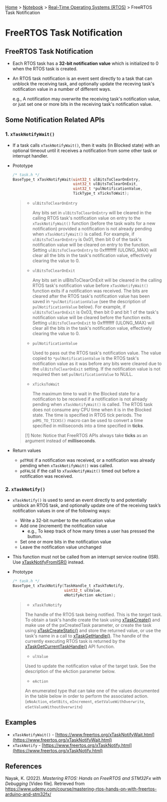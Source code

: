 <a href="../../">Home</a> > <a href="../notebook">Notebook</a> > <a href="./">Real-Time Operating Systems (RTOS)</a> > FreeRTOS Task Notification

# FreeRTOS Task Notification



## FreeRTOS Task Notification

* Each RTOS task has a **32-bit notification value** which is initialized to 0 when the RTOS task is created.

* An RTOS task notification is an event sent directly to a task that can unblock the receiving task, and optionally update the receving task's notification value in a number of different ways. 

  e.g., A notification may overwrite the receiving task's notification value, or just set one or more bits in the receiving task's notification value.



## Some Notification Related APIs

### 1. `xTaskNotifyWait()`

* If a task calls `xTaskNotifyWait()`, then it waits (in Blocked state) with an optional timeout until it receives a notification from some other task or interrupt handler.

* Prototype

  ```c
  /* task.h */
  BaseType_t xTaskNotifyWait(uint32_t ulBitsToClearOnEntry,
                             uint32_t ulBitsToClearOnExit,
                             uint32_t *pulNotificationValue,
                             TickType_t xTicksToWait);
  ```

  > * `ulBitsToClearOnEntry`
  >
  >   Any bits set in `ulBitsToClearOnEntry` will be cleared in the calling RTOS task's notification value on entry to the `xTaskNotifyWait()` function (before the task waits for a new notification) provided a notification is not already pending when `xTaskNotifyWait()` is called. For example, if `ulBitsToClearOnEntry` is 0x01, then bit 0 of the task's notification value will be cleared on entry to the function. Setting `ulBitsToClearOnEntry` to 0xffffffff (ULONG_MAX) will clear all the bits in the task's notification value, effectively clearing the value to 0. 
  >
  > * `ulBitsToClearOnExit`
  >
  >   Any bits set in ulBitsToClearOnExit will be cleared in the calling RTOS task's notification value before `xTaskNotifyWait()` function exits if a notification was received. The bits are cleared after the RTOS task's notification value has been saved in `*pulNotificationValue` (see the description of `pulNotificationValue` below). For example, if `ulBitsToClearOnExit` is 0x03, then bit 0 and bit 1 of the task's notification value will be cleared before the function exits. Setting `ulBitsToClearOnExit` to 0xffffffff (ULONG_MAX) will clear all the bits in the task's notification value, effectively clearing the value to 0.
  >
  > * `pulNotificationValue`
  >
  >   Used to pass out the RTOS task's notification value. The value copied to `*pulNotificationValue` is the RTOS task's notification value as it was before any bits were cleared due to the `ulBitsToClearOnExit` setting. If the notification value is not required then set `pulNotificationValue` to NULL.
  >
  > * `xTicksToWait`
  >
  >   The maximum time to wait in the Blocked state for a notification to be received if a notification is not already pending when `xTaskNotifyWait()` is called. The RTOS task does not consume any CPU time when it is in the Blocked state. The time is specified in RTOS tick periods. The `pdMS_TO_TICKS()` macro can be used to convert a time specified in milliseconds into a time specified in **ticks**.
  >
  > [!] Note: Notice that FreeRTOS APIs always take **ticks** as an argument instead of **milliseconds**.

* Return values

  * `pdTRUE` if a notification was received, or a notification was already pending when `xTaskNotifyWait()` was called.
  * `pdFALSE` if the call to `xTaskNotifyWait()` timed out before a notification was received. 

### 2. `xTaskNotify()`

* `xTaskNotify()` is used to send an event directly to and potentially unblock an RTOS task, and optionally update one of the receiving task’s notification values in one of the following ways:
  * Write a 32-bit number to the notification value
  * Add one (increment) the notification value
    * e.g., To keep track of how many times a user has pressed the button.
  * Set one or more bits in the notification value
  * Leave the notification value unchanged
* This function must not be called from an interrupt service routine (ISR).  Use [xTaskNotifyFromISR()](https://www.freertos.org/xTaskNotifyFromISR.html) instead.

* Prototype

  ```c
  /* task.h */
  BaseType_t xTaskNotify(TaskHandle_t xTaskToNotify,
                         uint32_t ulValue,
                         eNotifyAction eAction);
  ```

  >* `xTaskToNotify`
  >
  >  The handle of the RTOS task being notified. This is the *target* task. To obtain a task's handle create the task using  [xTaskCreate()](https://www.freertos.org/a00125.html) and make use of the pxCreatedTask parameter, or create the task using [xTaskCreateStatic()](https://www.freertos.org/xTaskCreateStatic.html) and store the returned value, or use the task's name in a call to [xTaskGetHandle()](https://www.freertos.org/a00021.html#xTaskGetHandle). The handle of the currently executing RTOS task is returned by the [xTaskGetCurrentTaskHandle()](https://www.freertos.org/a00021.html#xTaskGetCurrentTaskHandle) API function.
  >
  >* `ulValue`
  >
  >  Used to update the notification value of the target task. See the description of the eAction parameter below.
  >
  >* `eAction`
  >
  >  An enumerated type that can take one of the values documented in the table below in order to perform the associated action. (`eNoAction`, `eSetBits`, `eIncrement`, `eSetValueWithOverwrite`, `eSetValueWithoutOverwrite`)



## Examples

* `xTaskNotifyWait()` - [https://www.freertos.org/xTaskNotifyWait.html](https://www.freertos.org/xTaskNotifyWait.html)
* `xTaskNotify` - [https://www.freertos.org/xTaskNotify.html](https://www.freertos.org/xTaskNotify.html)





## References

Nayak, K. (2022). *Mastering RTOS: Hands on FreeRTOS and STM32Fx with Debugging* [Video file]. Retrieved from https://www.udemy.com/course/mastering-rtos-hands-on-with-freertos-arduino-and-stm32fx/

